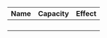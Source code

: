| Name | Capacity | Effect |
| ---- | -------- | ------ |
|      |          |        |
|      |          |        |
|      |          |        |
|      |          |        |

